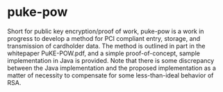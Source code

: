 puke-pow
========
Short for public key encryption/proof of work, puke-pow is a work in progress to develop a method for PCI compliant entry, storage, and transmission of cardholder data. The method is outlined in part in the whitepaper PuKE-POW.pdf, and a simple proof-of-concept, sample implementation in Java is provided. Note that there is some discrepancy between the Java implementation and the proposed implementation as a matter of necessity to compensate for some less-than-ideal behavior of RSA.  
